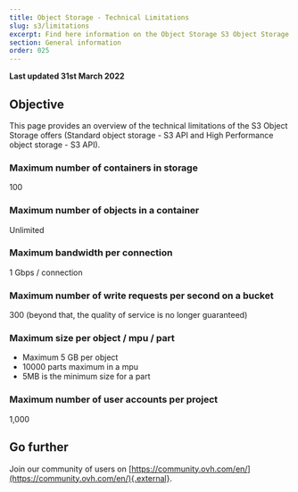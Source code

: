 ```yaml
---
title: Object Storage - Technical Limitations
slug: s3/limitations
excerpt: Find here information on the Object Storage S3 Object Storage limitations
section: General information
order: 025
---
```


**Last updated 31st March 2022**

## Objective

This page provides an overview of the technical limitations of the S3 Object Storage offers (Standard object storage - S3 API and High Performance object storage - S3 API).

### Maximum number of containers in storage

100

### Maximum number of objects in a container

Unlimited

### Maximum bandwidth per connection

1 Gbps / connection

### Maximum number of write requests per second on a bucket

300 (beyond that, the quality of service is no longer guaranteed)

### Maximum size per object / mpu / part

- Maximum 5 GB per object
- 10000 parts maximum in a mpu
- 5MB is the minimum size for a part

### Maximum number of user accounts per project

1,000

## Go further

Join our community of users on [https://community.ovh.com/en/](https://community.ovh.com/en/){.external}.
